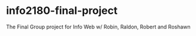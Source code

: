 # info2180-final-project
The Final Group project for Info Web w/ Robin, Raldon, Robert and Roshawn 
